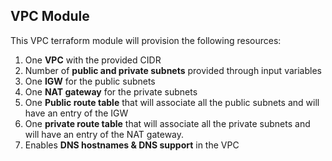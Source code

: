 
## VPC Module

This VPC terraform module will provision the following resources:


1. One **VPC** with the provided CIDR
2. Number of **public and private subnets** provided through input variables
3. One **IGW** for the public subnets
4. One **NAT gateway** for the private subnets
5. One **Public route table** that will associate all the public subnets and will have an entry of the IGW
6. One **private route table** that will associate all the private subnets and will have an entry of the NAT gateway.
7.  Enables **DNS hostnames & DNS support** in the VPC
